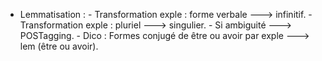 - Lemmatisation : 
	   - Transformation exple : forme verbale ---> infinitif.
	   - Transformation exple : pluriel ---> singulier.
	   - Si ambiguité ---> POSTagging.
	   - Dico : Formes conjugé de être ou avoir par exple ---> lem (être ou avoir).